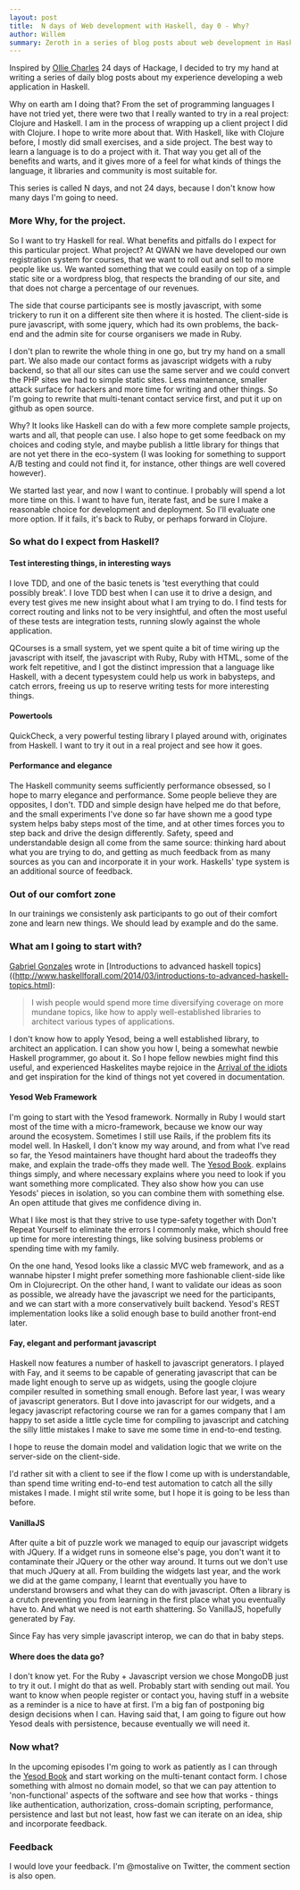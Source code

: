 ```yaml
---
layout: post
title:  N days of Web development with Haskell, day 0 - Why?
author: Willem
summary: Zeroth in a series of blog posts about web development in Haskell. Today we ask ourselves "Why on earth redevelop something we already have?"
---
```


Inspired by [Ollie Charles](http://ocharles.org.uk) 24 days of Hackage, I decided to try my hand at writing a series of daily blog posts about my experience developing a web application in Haskell.

Why on earth am I doing that? From the set of programming languages I have not tried yet, there were two that I really wanted to try in a real project: Clojure and Haskell. I am in the process of wrapping up a client project I did with Clojure. I hope to write more about that. With Haskell, like with Clojure before, I mostly did small exercises, and a side project. The best way to learn a language is to do a project with it. That way you get all of the benefits and warts, and it gives more of a feel for what kinds of things the language, it libraries and community is most suitable for.

This series is called N days, and not 24 days, because I don't know how many days I'm going to need.

### More Why, for the project.

So I want to try Haskell for real. What benefits and pitfalls do I expect for this particular project. What project? At QWAN we have developed our own registration system for courses, that we want to roll out and sell to more people like us. We wanted something that we could easily on top of a simple static site or a wordpress blog, that respects the branding of our site, and that does not charge a percentage of our revenues.

The side that course participants see is mostly javascript, with some trickery to run it on a different site then where it is hosted. The client-side is pure javascript, with some jquery, which had its own problems, the back-end and the admin site for course organisers we made in Ruby.

I don't plan to rewrite the whole thing in one go, but try my hand on a small part. We also made our contact forms as javascript widgets with a ruby backend, so that all our sites can use the same server and we could convert the PHP sites we had to simple static sites. Less maintenance, smaller attack surface for hackers and more time for writing and other things. So I'm going to rewrite that multi-tenant contact service first, and put it up on github as open source.

Why? It looks like Haskell can do with a few more complete sample projects, warts and all, that people can use. I also hope to get some feedback on my choices and coding style, and maybe publish a little library for things that are not yet there in the eco-system (I was looking for something to support A/B testing and could not find it, for instance, other things are well covered however).

We started last year, and now I want to continue. I probably will spend a lot more time on this. I want to have fun, iterate fast, and be sure I make a reasonable choice for development and deployment. So I'll evaluate one more option. If it fails, it's back to Ruby, or perhaps forward in Clojure.


### So what do I expect from Haskell?

#### Test interesting things, in interesting ways

I love TDD, and one of the basic tenets is 'test everything that could possibly break'. I love TDD best when I can use it to drive a design, and every test gives me new insight about what I am trying to do. I find tests for correct routing and links not to be very insightful, and often the most useful of these tests are integration tests, running slowly against the whole application.

QCourses is a small system, yet we spent quite a bit of time wiring up the javascript with itself, the javascript with Ruby, Ruby with HTML, some of the work felt repetitive, and I got the distinct impression that a language like Haskell, with a decent typesystem could help us work in babysteps, and catch errors, freeing us up to reserve writing tests for more interesting things.

#### Powertools

QuickCheck, a very powerful testing library I played around with, originates from Haskell. I want to try it out in a real project and see how it goes.

#### Performance and elegance

The Haskell community seems sufficiently performance obsessed, so I hope to marry elegance and performance. Some people believe they are opposites, I don't. TDD and simple design have helped me do that before, and the small experiments I've done so far have shown me a good type system helps baby steps most of the time, and at other times forces you to step back and drive the design differently. Safety, speed and understandable design all come from the same source: thinking hard about what you are trying to do, and getting as much feedback from as many sources as you can and incorporate it in your work. Haskells' type system is an additional source of feedback.

### Out of our comfort zone

In our trainings we consistenly ask participants to go out of their comfort zone and learn new things. We should lead by example and do the same.

### What am I going to start with?

[Gabriel Gonzales](http://www.haskellforall.com) wrote in [Introductions to advanced haskell topics]((http://www.haskellforall.com/2014/03/introductions-to-advanced-haskell-topics.html):

<blockquote>
I wish people would spend more time diversifying coverage on more mundane topics, like how to apply well-established libraries to architect various types of applications.
</blockquote>

I don't know how to apply Yesod, being a well established library, to architect an application. I can show you how I, being a somewhat newbie Haskell programmer, go about it. So I hope fellow newbies might find this useful, and experienced Haskelites maybe rejoice in the [Arrival of the idiots](http://shadow.cat/blog/matt-s-trout/love-your-idiots/) and get inspiration for the kind of things not yet covered in documentation.

#### Yesod Web Framework

I'm going to start with the Yesod framework. Normally in Ruby I would start most of the time with a micro-framework, because we know our way around the ecosystem. Sometimes I still use Rails, if the problem fits its model well. In Haskell, I don't know my way around, and from what I've read so far, the Yesod maintainers have thought hard about the tradeoffs they make, and explain the trade-offs they made well. The [Yesod Book](http://www.yesodweb.com/book/haskell). explains things simply, and where necessary explains where you need to look if you want something more complicated. They also show how you can use Yesods' pieces in isolation, so you can combine them with something else. An open attitude that gives me confidence diving in.

What I like most is that they strive to use type-safety together with Don't Repeat Yourself to eliminate the errors I commonly make, which should free up time for more interesting things, like solving business problems or spending time with my family.

On the one hand, Yesod looks like a classic MVC web framework, and as a wannabe hipster I might prefer something more fashionable client-side like Om in Clojurecript. On the other hand, I want to validate our ideas as soon as possible, we already have the javascript we need for the participants, and we can start with a more conservatively built backend. Yesod's REST implementation looks like a solid enough base to build another front-end later.

#### Fay, elegant and performant javascript

Haskell now features a number of haskell to javascript generators. I played with Fay, and it seems to be capable of generating javascript that can be made light enough to serve up as widgets, using the google clojure compiler resulted in something small enough. Before last year, I was weary of javascript generators. But I dove into javascript for our widgets, and a legacy javascript refactoring course we ran for a games company that I am happy to set aside a little cycle time for compiling to javascript and catching the silly little mistakes I make to save me some time in end-to-end testing.

I hope to reuse the domain model and validation logic that we write on the server-side on the client-side.

I'd rather sit with a client to see if the flow I come up with is understandable, than spend time writing end-to-end test automation to catch all the silly mistakes I made. I might stil write some, but I hope it is going to be less than before.

#### VanillaJS

After quite a bit of puzzle work we managed to equip our javascript widgets with JQuery. If a widget runs in someone else's page, you don't want it to contaminate their JQuery or the other way around. It turns out we don't use that much JQuery at all. From building the widgets last year, and the work we did at the game company, I learnt that eventually you have to understand browsers and what they can do with javascript. Often a library is a crutch preventing you from learning in the first place what you eventually have to. And what we need is not earth shattering. So VanillaJS, hopefully generated by Fay.

Since Fay has very simple javascript interop, we can do that in baby steps.

#### Where does the data go?

I don't know yet. For the Ruby + Javascript version we chose MongoDB just to try it out. I might do that as well. Probably start with sending out mail. You want to know when people register or contact you, having stuff in a website as a reminder is a nice to have at first. I'm a big fan of postponing big design decisions when I can. Having said that, I am going to figure out how Yesod deals with persistence, because eventually we will need it.

### Now what?

In the upcoming episodes I'm going to work as patiently as I can through the [Yesod Book](http://www.yesodweb.com/book/haskell) and start working on the multi-tenant contact form. I chose something with almost no domain model, so that we can pay attention to 'non-functional' aspects of the software and see how that works - things like authentication, authorization, cross-domain scripting, performance, persistence and last but not least, how fast we can iterate on an idea, ship and incorporate feedback.

### Feedback

I would love your feedback. I'm @mostalive on Twitter, the comment section is also open.

